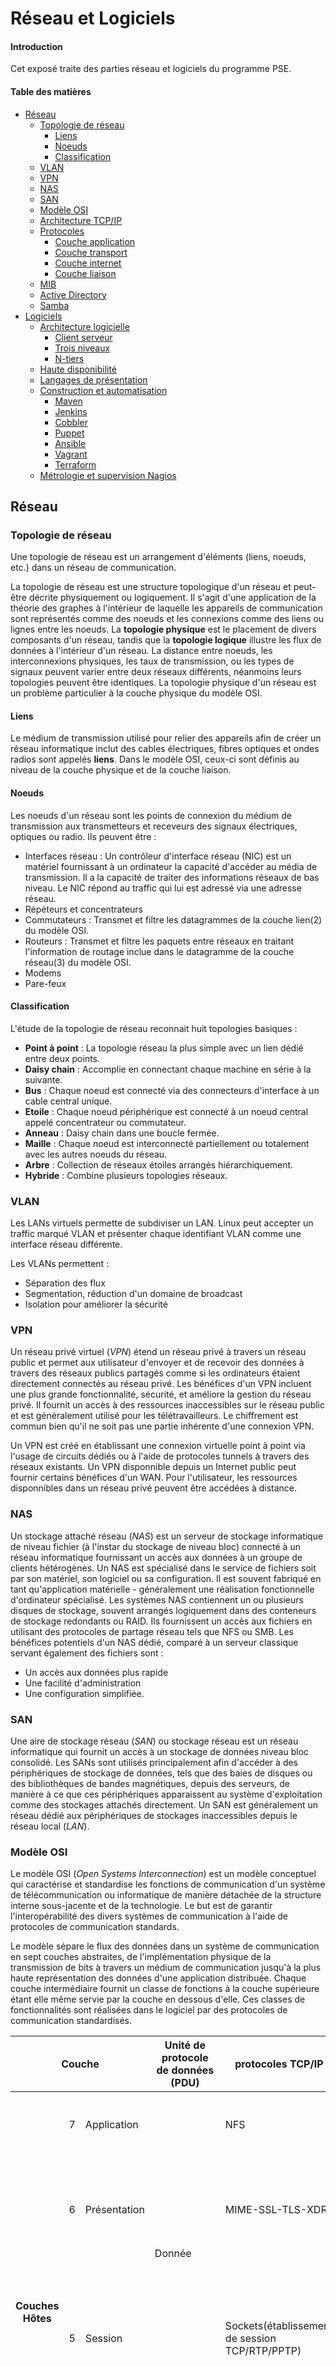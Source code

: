 # Réseau et Logiciels

#### Introduction

Cet exposé traite des parties réseau et logiciels du programme PSE.

#### Table des matières

* [Réseau](#réseau)
    + [Topologie de réseau](#topologie-de-réseau)
        - [Liens](#liens)
        - [Noeuds](#noeuds)
        - [Classification](#classification)
    + [VLAN](#vlan)
    + [VPN](#vpn)
    + [NAS](#nas)
    + [SAN](#san)
    + [Modèle OSI](#modèle-osi)
    + [Architecture TCP/IP](#architecture-tcpip)
    + [Protocoles](#protocoles)
        - [Couche application](#couche-application)
        - [Couche transport](#couche-transport)
        - [Couche internet](#couche-internet)
        - [Couche liaison](#couche-liaison)
    + [MIB](#mib)
    + [Active Directory](#active-directory)
    + [Samba](#samba)
* [Logiciels](#logiciels)
    + [Architecture logicielle](#architecture-logicielle)
        - [Client serveur](#client-serveur)
        - [Trois niveaux](#trois-niveaux)
        - [N-tiers](#n-tiers)
    + [Haute disponibilité](#haute-disponibilité)
    + [Langages de présentation](#langages-de-présentation)
    + [Construction et automatisation](#construction-et-automatisation)
        - [Maven](#maven)
        - [Jenkins](#jenkins)
        - [Cobbler](#cobbler)
        - [Puppet](#puppet)
        - [Ansible](#ansible)
        - [Vagrant](#vagrant)
        - [Terraform](#terraform)
    + [Métrologie et supervision Nagios](#métrologie-et-supervision-nagios)

## Réseau

### Topologie de réseau

Une topologie de réseau est un arrangement d'éléments (liens, noeuds, etc.) dans un réseau de communication.

La topologie de réseau est une structure topologique d'un réseau et peut-être décrite physiquement ou logiquement. Il s'agit
d'une application de la théorie des graphes à l'intérieur de laquelle les appareils de communication sont représentés comme des
noeuds et les connexions comme des liens ou lignes entre les noeuds. La **topologie physique** est le placement de divers
composants d'un réseau, tandis que la **topologie logique** illustre les flux de données à l'intérieur d'un réseau. La distance
entre noeuds, les interconnexions physiques, les taux de transmission, ou les types de signaux peuvent varier entre deux réseaux
différents, néanmoins leurs topologies peuvent être identiques. La topologie physique d'un réseau est un problème particulier à
la couche physique du modèle OSI.

#### Liens

Le médium de transmission utilisé pour relier des appareils afin de créer un réseau informatique inclut des cables électriques,
fibres optiques et ondes radios sont appelés **liens**. Dans le modèle OSI, ceux-ci sont définis au niveau de la couche physique
et de la couche liaison.

#### Noeuds

Les noeuds d'un réseau sont les points de connexion du médium de transmission aux transmetteurs et receveurs des signaux
électriques, optiques ou radio. Ils peuvent être :

* Interfaces réseau : Un contrôleur d'interface réseau (NIC) est un matériel fournissant à un ordinateur la capacité d'accéder
au média de transmission. Il a la capacité de traiter des informations réseaux de bas niveau. Le NIC répond au traffic qui lui
est adressé via une adresse réseau.
* Répéteurs et concentrateurs
* Commutateurs : Transmet et filtre les datagrammes de la couche lien(2) du modèle OSI.
* Routeurs : Transmet et filtre les paquets entre réseaux en traitant l'information de routage inclue dans le datagramme de la
couche réseau(3) du modèle OSI.
* Modems
* Pare-feux

#### Classification

L'étude de la topologie de réseau reconnait huit topologies basiques :

* **Point à point** : La topologie réseau la plus simple avec un lien dédié entre deux points.
* **Daisy chain** : Accomplie en connectant chaque machine en série à la suivante.
* **Bus** : Chaque noeud est connecté via des connecteurs d'interface à un cable central unique.
* **Etoile** : Chaque noeud périphérique est connecté à un noeud central appelé concentrateur ou commutateur.
* **Anneau** : Daisy chain dans une boucle fermée.
* **Maille** : Chaque noeud est interconnecté partiellement ou totalement avec les autres noeuds du réseau.
* **Arbre** : Collection de réseaux étoiles arrangés hiérarchiquement.
* **Hybride** : Combine plusieurs topologies réseaux.

### VLAN

Les LANs virtuels permette de subdiviser un LAN. Linux peut accepter un traffic marqué VLAN et présenter chaque identifiant VLAN
comme une interface réseau différente.

Les VLANs permettent :

* Séparation des flux
* Segmentation, réduction d'un domaine de broadcast
* Isolation pour améliorer la sécurité

### VPN

Un réseau privé virtuel (*VPN*) étend un réseau privé à travers un réseau public et permet aux utilisateur d'envoyer et de
recevoir des données à travers des réseaux publics partagés comme si les ordinateurs étaient directement connectés au réseau
privé. Les bénéfices d'un VPN incluent une plus grande fonctionnalité, sécurité, et améliore la gestion du réseau privé. Il
fournit un accès à des ressources inaccessibles sur le réseau public et est généralement utilisé pour les télétravailleurs. Le
chiffrement est commun bien qu'il ne soit pas une partie inhérente d'une connexion VPN.

Un VPN est créé en établissant une connexion virtuelle point à point via l'usage de circuits dédiés ou à l'aide de protocoles
tunnels à travers des réseaux existants. Un VPN disponnible depuis un Internet public peut fournir certains bénéfices d'un WAN.
Pour l'utilisateur, les ressources disponnibles dans un réseau privé peuvent être accédées à distance.

### NAS

Un stockage attaché réseau (*NAS*) est un serveur de stockage informatique de niveau fichier (à l'instar du stockage de niveau
bloc) connecté à un réseau informatique fournissant un accès aux données à un groupe de clients hétérogènes. Un NAS est
spécialisé dans le service de fichiers soit par son matériel, son logiciel ou sa configuration. Il est souvent fabriqué en tant
qu'application matérielle - généralement une réalisation fonctionnelle d'ordinateur spécialisé. Les systèmes NAS contiennent un
ou plusieurs disques de stockage, souvent arrangés logiquement dans des conteneurs de stockage redondants ou RAID. Ils
fournissent un accès aux fichiers en utilisant des protocoles de partage réseau tels que NFS ou SMB. Les bénéfices potentiels
d'un NAS dédié, comparé à un serveur classique servant également des fichiers sont :

* Un accès aux données plus rapide
* Une facilité d'administration
* Une configuration simplifiée.

### SAN

Une aire de stockage réseau (*SAN*) ou stockage réseau est un réseau informatique qui fournit un accès à un stockage de données
niveau bloc consolidé. Les SANs sont utilisés principalement afin d'accéder à des périphériques de stockage de données, tels que
des baies de disques ou des bibliothèques de bandes magnétiques, depuis des serveurs, de manière à ce que ces périphériques
apparaissent au système d'exploitation comme des stockages attachés directement. Un SAN est généralement un réseau dédié aux
périphériques de stockages inaccessibles depuis le réseau local (*LAN*).

### Modèle OSI

Le modèle OSI (*Open Systems Interconnection*) est un modèle conceptuel qui caractérise et standardise les fonctions de
communication d'un système de télécommunication ou informatique de manière détachée de la structure interne sous-jacente et de
la technologie. Le but est de garantir l'interopérabilité des divers systèmes de communication à l'aide de protocoles de
communication standards.

Le modèle sépare le flux des données dans un système de communication en sept couches abstraites, de l'implémentation physique
de la transmission de bits à travers un médium de communication jusqu'à la plus haute représentation des données d'une
application distribuée. Chaque couche intermédiaire fournit un classe de fonctions à la couche supérieure étant elle même servie
par la couche en dessous d'elle. Ces classes de fonctionnalités sont réalisées dans le logiciel par des protocoles de
communication standardisés.

<table>
    <thead>
        <tr>
            <th colspan="3">Couche</th>
            <th>Unité de protocole de données (PDU)</th>
            <th>protocoles TCP/IP</th>
            <th>Fonctions</th>
        </tr>
    </thead>
    <tbody>
        <tr>
            <th rowspan="4">Couches Hôtes</th>
            <td>7</td>
            <td>Application</td>
            <td rowspan="3">Donnée</td>
            <td>NFS</td>
            <td>APIs de haut-niveau, partages de ressources, accès de fichiers distants</td>
        </tr>
        <tr>
            <td>6</td>
            <td>Présentation</td>
            <td>MIME-SSL-TLS-XDR</td>
            <td>Traduction de données entre services réseau et une application ; encodage, compression et chiffrement</td>
        </tr>
        <tr>
            <td>5</td>
            <td>Session</td>
            <td>Sockets(établissement de session TCP/RTP/PPTP)</td>
            <td>Gestion de sessions de communications, i.e., échange continu d'information sous la forme de mulptiples
            va-et-vient de transmissions entre deux noeuds</td>
        </tr>
        <tr>
            <td>4</td>
            <td>Transport</td>
            <td>Segment, Datagramme</td>
            <td>TCP-UDP-SCTP-DCCP</td>
            <td>Transmission fiables de segments de données entre points d'un réseau, incluant la segmentation, l'acquittement
            et le multiplexage</td>
        </tr>
        <tr>
            <th rowspan="3">Couches médias</th>
            <td>3</td>
            <td>Réseau</td>
            <td>Paquet</td>
            <td>IP-IPsec-ICMP-IGMP-OSPF-RIP</td>
            <td>Structurant et gérant un réseau multi-noeuds, incluant l'adressage, le routage et le contrôle du traffic</td>
        </tr>
        <tr>
            <td>2</td>
            <td>Liaison</td>
            <td>Trame</td>
            <td>PPP-SLIP</td>
            <td>Transmissions fiables de trames de données entre deux noeuds connectés par une couche physique</td>
        </tr>
        <tr>
            <td>1</td>
            <td>Physique</td>
            <td>Bit</td>
            <td>Bluetooth-CAN bus-Ethernet Physical Layer-SMB-USB Physical Layer</td>
            <td>Transmissions et Réceptions de flux de bits à travers un médium physique</td>
        </tr>
    </tbody>
</table>

Les protocoles de communication permettent à une entité sur un hôte d'interagir avec une entité correspondante sur la même
couche dans un hôte différent. La définitions des services, comme le modèle OSI, décrit de manière abstraite la fonction de la
couche (N-1) pour la couche (N), ou N est une des sept couches de protocoles opérante sur l'hôte local.

A chaque niveau N, deux entités d'appareils communicants (couches N pairs) échangent des unités de protocole de données (PDUs)
par le moyen de la couche protocole N. Chaque PDU contient une charge, appelée unité de service de données (SDU), ainsi que les
entêtes et pieds reliés au protocole.

Le processus de données entre deux appareils compatibles OSI communicants est le suivant :

1. La donnée à transmettre est composée au niveau de la couche la plus haute de l'appareil transmetteur (couche *N*) dans une
unité de protocole de données.
2. Le *PDU* est passé à la couche *N-1*, ou il est reconnu comme une unité de service de données (*SDU*).
3. Au niveau de la couche *N-1* le *SDU* est concaténé avec une entête, un pied, ou les deux, produisant un *PDU de couche N-1*.
Il est alors envoyé à la couche *N-2*.
4. Le processus continue jusqu'à ce que la couche la plus basse soit atteinte, depuis laquelle la donnée est transmise à
l'appareil récepteur.
5. Au niveau de l'appareil récepteur, la donnée est passée de la couche la plus basse à la couche la plus haute comme une suite
de *SDUs* tandis quelle est pelée successivement de chaque entête ou pied de couche jusqu'à atteindre la couche la plus haute,
où la donnée restante est consommée.

### Architecture TCP/IP

La suite des protocoles internet est un modèle conceptuel et un ensemble de protocoles de communication utilisés par internet et
les réseaux informatiques similaires. Elle est connue plus communément sous le nom d'architecture **TCP/IP** du fait que les
protocoles sur lesquels elles s'appuie sont, le protocole de contrôle de transmission (TCP) et le protocole internet (IP). Son
implémentation est une pile de protocoles.

La suite des protocoles internet fournit une communication de données bout en bout en spécifiant comment la donnée doit être
empaquetée, adressée, transmise, routée et reçue. Cette fonctionnalité est organisée en quatre couches d'abstraction, qui
classifient tous les protocoles rattachés en fonction de l'étendue de leur implication réseau. De la couche la plus basse à la
couche la plus haute :

* Liaison : contient des méthodes de communications pour des données appartenant à un unique segment réseau (ou lien).
* Internet : fournit l'interconnexion entre réseaux indépendants.
* Transport : gère la communication d'hôte à hôte.
* Application : fournit l'échange de données inter-processus pour les applications.

Les trois couches les plus hautes du modèle OSI, i.e. la couche application, présentation et session, ne sont pas distinguées
séparément dans l'architecture TCP/IP. Néanmoins il n'y a aucune contrainte sur le fait que la pile de protocoles TCP/IP impose
une architecture monolithique au dessus de la couche transport. Par exemple le protocole applicatif NFS fonctionne au dessus du
protocole de présentation de représentation externe de données (XDR), qui lui-même s'appuie sur le protocole d'appel de
procedures distant (RPC). RPC fournit une transmission fiable des enregistrements, de façon qu'il puisse utiliser le protocole
de transport UDP de manière sûre.

La fonctionnalité de la couche session peut se retrouver dans des protocoles tels que HTTP et SMTP et de manière encore plus
évidente dans Telnet et le protocole d'initialisation de session (SIP). La fonctionnalité de la couche session est également
réalisée par la numérotation de port qui appartient à la couche transport de la suite TCP/IP. Les fonctions de la couche
présentation est réalisée dans les applications TCP/IP à l'aide du standard MIME dans l'échange de données.

### Protocoles

#### Couche application

* **DHCP** (*Dynamic Host Configuration Protocol*) : protocole des gestion réseau utilisé sur des réseaux IP, où un serveur DHCP
assigne dynamiquement des adresses IP et autres paramètres de configuration réseaux à chaque appareil, de façon à ce qu'ils
puissent communiquer avec d'autres réseaux IP. DHCP utilise le protocole UDP. (Port 67 pour le serveur, 68 pour le client)
* **DNS** (*Domain Name System*) : système de nommage dynamique et hiérarchisé pour appareils, services et autres ressources
connectées à Internet ou un réseau privé. DNS utilise UDP pour les requêtes de moins de 512 octets sinon il utilise TCP. (Port
53)
* **FTP** (*File Transfer Protocol*) : protocole réseau standard utilisé pour le transfert de fichiers depuis un serveur à un
client. FTP est construit sur un modèle d'architecture client-serveur en utilisant des connexions de contrôles et de données
séparées entre le client et le serveur. Les utilisateurs FTP peuvent s'authentifier eux-mêmes à l'aide d'un protocole
d'authentification en clair, généralement sous la forme d'un nom d'utilisateur et d'un mot de passe, mais ils peuvent se
connecter de manière anonyme si le serveur est configuré en ce sens. Pour des transmission sécurisées protégeant le nom
d'utilisateur et le mot de passe, et qui chiffrent le contenu, FTP est souvent sécurisé à l'aide de SSL/TLS (FTPS) ou bien
remplacé par le protocole de transfert de fichier SSH (SFTP). Le client FTP initie des connexions TCP selon différents modes.
(Port 21 pour le serveur)
* **HTTP** (*Hypertext Transfer Protocol*) : protocole de la couche application pour systèmes d'information distribués,
collaboratifs, hypermedia. HTTP est la base de la communication de données pour le World Wide Web, où des documents hypertextes
incluent des hyper liens pour d'autres ressources que l'utilisateur peut accéder facilement, par exemple par un click
utilisateur ou en tapant à l'écran dans un navigateur web. Le client initie une connexion TCP. (Port 80 ou 8080)
* **HTTPS** (*Hypertext Transfer Protocol Secure*) : est une extension de HTTP. Il est utilisé pour une communication sécurisé à
travers un réseau, et très largement répandu sur Internet. En HTTPS, le protocole de communication est crypté avec la sécurité
de la couche transport (TLS) ou, précédemment la couche de sockets sécurisée (SSL). Le protocole est par conséquent désigné
également par HTTP sur TLS, ou HTTP sur SSL. (Port 443)
* **IMAP** (*Internet Message Access Protocol*) : est un protocole Internet standard utilisé par les clients emails pour
récupérer les messages d'un serveur de messagerie à travers une connexion TCP/IP. (Port 143 et 993 pour IMAP sur SSL/TLS)
* **LDAP** (*Lightwight Directory Access Protocol*) : est un protocole applicatif standard permettant d'accéder et de maintenir
des répertoires de services d'information distribués à travers un réseau IP. Les répertoires de services jouent un rôle
important dans le développement des applications intranets et Internet en permettant le partage d'informations à propos
d'utilisateurs, de systèmes, de réseaux, de services, et d'applications à travers le réseau. LDAP utilise TCP et UDP. (Port 389
et 636 pour LDAP sur SSL/TLS)
* **NFS** (*Network File System*) : est un protocole de système de fichiers distribué qui permet à un ordinateur client
d'accéder à des fichiers à travers un réseau informatique. NFS comme de nombreux protocoles est construit au-dessus du protocole
ONC/RPC. NFS 3 et 4 utilisent le protocole TCP. (Port 2049 pour NFSv4)
* **ONC/RPC** (*Open Networking Computing/Remote Procedure Call*) : est un système d'appel procedural distant. Il sérialise la
donnée à l'aide de la représentation de données externes (XDR), qui permet également le transcodage pour l'accès sur de
multiples plateformes. ONC délivre alors la charge XDR à l'aide des protocoles UDP ou TCP. (Port 111)
* **RIP** (*Routing Information Protocol*) : est un protocole de routage IP de type vecteur s'appuyant sur l'algorithme de
détermination des routes décentralisé Bellman-Ford. Il permet à chaque routeur de communiquer aux routeurs voisins. La métrique
utilisée est la distance qui sépare un routeur d'un réseau IP déterminé quant au nombre de sauts. RIP utilise UPD. (Port 520)
* **SIP** (*Session Initiation Protocol*) : est un protocole de signalisation utilisé pour initier, maintenir et terminer des
sessions en temps réel, qui inclut des applications de messageries, vocales et vidéo. Les clients SIP utilisent TCP ou UDP.
(Port 5060 et 5061 pour SIP sur SSL/TLS)
* **SMTP** (*Simple Mail Transfer Protocol*) : est un protocole de communication pour la transmission de mail. Les serveurs
mails et autres agents de transferts utilisent SMPT pour envoyer et recevoir des messages mails. Les serveurs SMTP utilisent le
protocole TCP. (Port 25)
* **SNMP** (*Simple Network Management Protocol*) : SNMP est un protocole Internet standard utiliser pour collecter et organiser
l'information liée aux appareils sur des réseaux IP et pour modifier cette information afin de définir un nouvel état de
fonctionnement. Les appareils qui typiquement supportent SNMP sont les modems, les routeurs, les switch, les serveurs, les
postes de travail, les imprimantes, etc. SNMP est utilisé très largement pour la gestion et la surveillance réseau. SNMP expose
la gestion des données sous la forme de variables sur les systèmes gérés organisées dans une base informationnelle de gestion
(MIB) qui décrit le statut de la configuration système. Ces variables peuvent être elles même requêtées à distance (et, dans
certaines circonstances manipulées) par des applications de gestion.
* **SSH** (*Secure Shell*) : est un protocole réseau cryptographique pour des service réseaux sécurisés opérants sur des réseaux
non-sécurisés. SSH utilise une architecture client-serveur en connectant un client SSH à un serveur. SSH utilise TCP. (Port 22)
* **TLS/SSL** (*Transport Layer Security/Secure Sockets Layer*) : sont des protocoles cryptographiques permettant des
communications sécurisées à travers un réseau. Le protocole TLS a pour but principal de garantir le caractère privé et
l'intégrité de la donnée entre deux applications communicantes ou plus. Une connexion entre un client et un serveur doit quand
elle est sécurisé par TLS avoir une ou plusieurs des propriétés suivantes :
    + La connexion est privée (ou sécurisée) par un algorithme cryptographique symétrique pour chiffrer les données transmises.
    Les clefs de cette encryption symmétrique sont générées de manière unique et à chaque connexion, elle sont créées à partir
    d'un secret partagé négocié au début de la session. Le serveur et le client négocient les détails de l'algorithme
    cryptographique utilisé avant que le premier octet de données soit échangé. La négociation du secret partagé est à la fois
    sécurisé (ne peut être attaqué à l'aide d'un connexion intermédiaire) et fiable (aucun attaquant ne peut modifier les
    communications pendant le processus de négociation sans être détecté).
    + L'identité des parties en communication peut être authentifiée via une clef cryptographique publique. Cette
    authentification est requise pour le serveur et optionnelle pour le client.
    + La connexion est fiable du fait que chaque message transmis inclus un message de vérification d'intégrité en utilisant un
    message de code d'authentification pour prévenir les pertes non-détectées ou l'altération des données durant la transmission.
En plus des propriétés ci-dessus, un configuration TLS peut fournir des propriétés de sécurisation supplémentaires telles que la
confidentialité persistante, assurant qu'aucune découverte future des clefs cryptographiques ne puisse être utilisée pour
déchiffrer une communication TLS enregistrée par le passé.
* **XDR** (*External Data Representation*) : est un standard de format de sérialisation de données qui se retrouve dans de
nombreux protocoles réseau.

#### Couche transport

* **TCP** (*Transmission Control Protocol*) : est un des protocoles principals de la suite des protocoles internet. Il a été
développé à l'origine dans l'implémentation réseau initiale pour complémenter le protocole internet (IP). Par conséquent, la
suite entière est communément connue sous le nom d'architecture TCP/IP. TCP fournit de flux d'octets vérifiés ordonnés et
fiables entre applications s'exécutant sur des hôtes communiquant via un réseau IP. TCP est orienté connexion, et une connexion
entre client et serveur est établie avant qu'une donnée puisse être envoyée. Le serveur doit écouter (ouverture passive) les
requêtes de connexion des clients avant qu'une connexion soit établie. Un handshaking en trois temps (ouverture active), une
retransmission, et une détection d'erreurs permet une grande fiabilité mais ajoute de la latence. Les applications qui ne
requiert pas un service de flux de données fiable peuvent utiliser le protocole datagramme utilisateur (UDP), qui fournit un
service datagramme sans connexion qui priorise le temps à la fiabilité. TCP permet d'éviter la congestion réseau. Néanmoins, le
TCP est vulnérable aux attaques de déni de service, au piratage de connexion, attaque par veto TCP et redémarrage de la
connexion.
* **UDP** (*User Datagram Protocol*) : est un des protocoles principals de la suite des protocoles internet. UDP utilise un
modèle de communication sans connexion très simple à l'aide d'un minimum de mécanismes protocolaires. UDP fournit des sommes de
vérification pour l'intégrité des données, et des numéros de ports pour adresser différentes fonctions au niveau de la source et
de la destination du datagramme. Il ne contient pas de dialogue d'handshaking et par conséquent expose le programme utilisateur
aux problèmes éventuels de fiabilité de la connexion réseau sous-jacente ; il n'y a aucune garantie de livraison, d'ordre ni de
double protection. Si une correction d'erreur est nécessaire au niveau de l'interface réseau, une application utilisera plutôt
le protocole de contrôle de transmission (TCP) ou le protocole de transmission de contrôle de flux (SCTP) implémentés pour cet
usage. UDP est adapté aux usages où ni les contrôles ni les corrections d'erreurs ne sont nécessaires ou sont à la charge de
l'application ; UDP évite la surchage d'un tel processus dans la pile de protocole. Les applications temporellement sensibles
utilisent souvent UDP du fait qu'il est souvent préférable d'oublier des paquets plutôt que d'attendre des paquets retransmis,
ce qui peut ne pas être une option dans un système temps réel.
* **DCCP** (*Datagram Congestion Control Protocol*) : est un protocole orienté message. DCCP implémente une mise en place de
connexion et une déconnexion fiables, une notification de congestion explicite (ECN), un contrôle de congestion, et des
fonctionnalités de négociations.
* **SCTP** (*Stream Control Transmission Protocol*) : est un protocole Internet standard il permet de garder les fonctionnalités
orientées message du protocole datagramme utilisateur (UDP), tout en assurant une fiabilité et un ordonnancement des messages
ainsi que des contrôles de congestion similaires au protocole de contrôle de transmission (TCP). Contrairement à UDP et TCP, le
protocole permet le multi-homing et la redondance des chemins afin d'augmenter la résilience et la fiabilité.
* **RSVP** (*Ressource Reservation Protocol*) : est un protocole utilisé pour réserver des ressources à travers un réseau en
utilisant un modèle de services intégrés. RSVP opère à travers des réseaux IP et fournit une installation initiée par le
receveur pour la réservation de ressources pour des flux de données unicast ou multicast. Il est similaire à un protocole de
contrôle comme le protocole de messages de contrôles internet (ICMP) ou le protocole de gestion de groupes internet (IGMP).

#### Couche internet

* **IPv4** (*Internet Protocol v.4*) : est le principal protocole de communication de la suite des protocoles internet en
relayant des datagrammes à travers les frontières de réseaux. Ces fonctions de routage permettent l'aggrégation de réseaux, qui
établit essentiellement Internet. IP a pour fonction de livrer des paquets depuis un hôte source à un hôte destination
uniquement via l'adresse IP contenue dans l'entête. A cette fin, IP définit des structures de paquets qui encapsulent la donnée
à envoyer. Le protocole définit également les méthodes d'adressage utiliser pour étiqueter le datagramme des informations
concernant la source et la destination. IPv4 utilise des adresses de 32-bits qui fournissent un peu plus de 4 milliards
d'adresses. Néanmoins une grande partie de ces adresses est réservée pour des méthodes réseaux spéciales.
* **IPv6** (*Internet Protocol v.6*) : est la version la plus récente du protocole internet (IP). IPv6 a été développé pour
résoudre le problème d'épuisement du nombre d'adresse IPv4. IPv6 utilise des adresses de 128-bits soit 3,4.10^38 adresses. Les
deux protocoles ne sont pas interopérable, de fait aucune communication entre eux n'est possible. IPv6 fournit d'autres
avantages techniques en plus du plus grand espace d'adressage. En particulier, il permet des méthodes d'allocation d'adresses
hiérarchiques qui facilite l'aggrégation de routes à travers Internet, limitant l'expansion des tables de routage. L'usage de
l'adressage multicast est étendu et simplifié, il contient également d'autres optimisations pour la livraison de services. La
mobilité des appareils, la sécurité, et la configuration ont été considérés lors de la création du protocole.
* **ICMP** (*Internet Control Message Protocol*) : est un protocole de la suite des protocoles internet utilisé par les
matériels d'interconnexion pour envoyer des messages d'erreurs et autres informations opérationnelles indiquant la réussite ou
l'échec lors d'une communication avec une autre adresse IP. ICMP n'est pas utilisé pour envoyer des données applicatives entre
systèmes (à part pour des outils de diagnostics tels ping et traceroute).
* **ECN** (*Explicit Congestion Notification*) : est une extension du protocole internet (IP) et du protocole de contrôle de
transmission (TCP). ECN permet la notification bout en bout d'une congestion réseau sans oublis de paquets. ECN est une
fonctionnalité optionnelle.
* **IGMP** (*Internet Group Management Protocol*) : est un protocole de communication entres hôtes et routeurs adjacents pour
établir une appartenance à des groupes de multicasts. IGMP fait partie du multicast IP et permet au réseau de diriger les
transmissions multicasts uniquement aux hôtes qui les ont demandées.
* **IPsec** (*Internet Protocol Secure*) : est une suite de protocoles réseau sécurisée qui authentifie et chiffre les paquets
de données pour fournir une communication sécurisée à travers un réseau IP. Elle est utilisé par les réseaux privés virtuels
(VPN).

#### Couche Liaison

* **ARP** (*Address Resolution Protocol*) : est un protocole de communication utilisé pour découvrir l'adresse de la couche
liaison, telle que l'adresse MAC, associée à une une adresse de la couche internet donnée, typiquement, une adresse IP.
* **NDP** (*Neighbor Discovery Protocol*) : est un protocole de la suite des protocoles internet utilisé avec le protocole
internet version 6 (IPv6). Il est responsable de la récupération d'informations diverses requises pour la communication
internet, telles que la configuration de connexions locales et les DNS et passerelles utilisées pour communiquer avec des
systèmes plus lointains. Le protocole définit 5 paquets ICMPv6 différents pour des fonctions IPv6 similaires aux découvertes et
redirection de routeurs d'ARP et de ICMP pour IPv4. Il fournit aussi de nombreuses améliorations en ce qui concerne la
robustesse des livraisons de paquets.
* **OSPF** (*Open Shortest Path First*) : est un protocole de routage pour les réseaux IP.
* **L2TP** (*Layer 2 Tunneling Protocol*) : est un protocole de tunnellisation utilisé pour créer des réseaux privés virtuels
(VPN).
* **PPP** (*Point-to-Point Protocol*) : est un protocole de communication entre deux routeurs, sans hôte ni aucun autre
réseautage entre. Il fournit une authentification de connexion, le chiffrement des transmissions et la compression de données.
* **STP** (*Spanning Tree Protocol*) : est un protocole qui permet une topologie de réseaux Ethernet sans boucles. Le but étant
de prévenir les tempêtes de broadcast. STP permet aussi d'inclure des liens redondants ce qui fournit une tolérance aux pannes
en cas d'échec des liens actifs. STP créé un arbre couvrant qui caractérise la relation entre noeuds d'un réseau et désactive
les liens qui ne font pas partie de l'arbre couvrant, laissant un unique lien actif entre 2 noeuds.

### MIB

Une base de gestion d'information (*MIB*) est une base de données utilisée pour gérer les entitées d'un réseau de communication.
La plupart du temps, elle est associée au protocole *SNMP*, le terme est également utilisé plus génériquement dans les contextes
tels que les modèles de gestion réseau OSI/ISO. Bien que faisant référence à l'ensemble de la collection des informations de
gestion disponnible sur une entité, le terme est souvent utilisé pour faire référence à un sous ensemble, plus correctement
appelé *module MIB*.

La base de donnée est hierarchique et chaque entrée est adressée à travers un identifiant d'objet (OID).

### Active Directory

Un Active Directory (*AD*) est un service de répertorisation (nommage) développé par Microsoft pour les domaines réseaux
Windows. Il est inclus dans la plupart des systèmes d'exploitation Windows Server comme un ensemble de processus et de services.
Initialement, Active Directory était utilisé uniquement pour une gestion du domaine centralisée. Néanmoins Active Directory est
finalement devenu un nom parapluie pour un large pannel de services de relation/identité basé répertoire.

Un serveur exécutant le service de domaine active directory (AD DS) est appelé le contrôleur de domaine. Il authentifie et
autorise tous les utilisateurs et ordinateurs dans un domaine Windows de type réseau, gérant et appliquant les politiques de
sécurité pour tous les ordinateurs, installant et mettant à jour le logiciel. Un Active Directory permet la gestion et le
stockage d'information, fournit des mécanismes d'autorisation et d'authentification, et établit un cadre pour déployer d'autres
services liés : Service de certification, service de fédération d'Active Directory, service LDAP et service de gestion des
droits.

Active Directory utilise LDAP, la version Microsoft de Kerberos et DNS.

### Samba

Samba est une réimplémentation libre du protocole réseau propriétaire SMB. Samba fournit des services fichiers et d'impression
pour divers clients Microsoft Windows et peut s'intégrer avec un serveur de domaine Microsoft Windows, soit en tant que
contrôleur de domaine (DC) soit en tant que membre de domaine. Depuis la version 4, il supporte les domaines Microsoft Windows
NT et Active Directory.

## Logiciels

### Architecture logicielle

#### Client serveur

Le modèle client serveur est une structure d'application distribué qui sépare les tâches ou charges de travail entre
fournisseurs de ressource ou service, appelés serveurs, et les demandeurs de ce service, appelés clients. Les clients et les
serveurs communiquent souvent à travers un réseau informatique sur des matériels séparés, mais les deux peuvent également se
trouver sur la même machine. Un serveur hôte exécute un ou plusieurs programmes serveurs, qui partagent leurs ressources avec
des clients. Un client ne partage habituellement aucune de ses ressources, mais demande le contenu ou le service au serveur. Par
conséquent, les clients initient la session de communication avec les serveurs, qui attendent les requêtes entrantes.

La caractéristique client-serveur décrit la relation de programmes coopérants dans une application. Le composant serveur fournit
une fonction ou un service à un ou plusieurs clients, qui initient des requêtes pour de tels services. Les serveurs sont
classifiés en fonction du service qu'ils fournissent. Par exemple, un serveur web, sert des pages web pour un serveur de fichier
qui sert des fichiers informatiques. Une ressource partagée peut être n'importe quel composant électronique ou logiciel
informatique du serveur, des programmes et des données aux processeurs et périphériques de stockages. Le partage des ressources
d'un serveur constitue un *service*.

La condition si un ordinateur est un client, un serveur ou les deux, est déterminé par la nature de l'application qui demande
les fonctions du service. Par exemple, un seul ordinateur peut exécuter un serveur web et un logiciel serveur de fichier en même
temps pour servir différentes données aux clients effectuant diverses requêtes. Le logiciel client peut aussi communiquer avec
un logiciel serveur sur le même ordinateur. La communication entre serveurs tel que la synchronisation de données, est quelques
fois appelée communication inter-serveur ou serveur à serveur.

En général, un service est une abstraction de ressources informatiques et un client n'a pas à être concerné du comment le
serveur procède tandis qu'il exécute la requête et livre la réponse. Le client doit uniquement comprendre la réponse selon les
protocoles applicatifs connus, i.e. le contenu et le formatage de la donnée pour le service requis.

Les clients et les serveurs échangent des messages à l'aide du motif de messagerie requête-réponse. Le client envoie une
requête, et le serveur retourne une réponse. Cet échange de message est un exemple de communication inter-processus. Pour
communiquer, les ordinateurs doivent avoir un langage commun, et doivent suivre des règles communes qui doivent être définis
dans le protocole de communications. Tous les protocoles client-serveur opère au niveau de la couche application. Le protocole
de la couche application définit des motifs basiques de dialogue. Pour formaliser un peu plus loin l'échange de données, le
serveur peut implémenter une interface de programmation applicative (API). L'API est une couche d'abstraction permettant
d'accéder un service. En restreignant la communication à des contenus formatés spécifiquement, cela facilite l'analyse
syntaxique. En rendant l'accès à la donnée abstrait, on facilite l'échange de données inter-plateformes.

Un serveur peut recevoir de multiples clients distincts sur une période de temps très courte. Un ordinateur peut uniquement
exécuter un nombre limité de tâches à la fois, et s'appuie sur l'ordonnanceur système pour prioriser les requêtes entrantes des
clients pour les traiter. Afin de prévenir les abus et une disponibilité maximale, le logiciel serveur peut limiter la
disponibilité aux clients. Les attaques de déni de service sont conçues pour exploiter les obligations du serveur à traiter des
requêtes en le surchargeant avec un taux de requêtes excessif. Le chiffrement doit être mis en place si des données sensibles
sont communiquées entre le client et le serveur.

#### Trois niveaux

Une *architecture à trois niveaux* ou *architecture trois tiers* ajoute un niveau supplémentaire à l'architecture à 2 niveaux,
permettant de spécialiser les serveurs dans une tâche précise, ce qui donne un avantage de flexibilité, de sécurité et de
performance :

* un client qui demande une ressource via une interface utilisateur chargée de la présentation de la ressource ;
* un serveur d'application (appelé middleware) qui fournit la ressource, mais en faisant appel aux ressources d'un autre serveur
;
* un serveur de données qui fournit au serveur d'application les ressources requises pour répondre au client.

#### N-tiers

Une architecture à *N niveaux* ou *architecture N-tiers* n'ajoute pas de niveaux supplémentaires à l'architecture à 3 niveaux
mais introduit la notion d'objets qui offre la possibilité de distribuer les services entre les 3 niveaux selon N couches,
permettant ainsi de davantage spécialiser les serveurs.

### Haute disponibilité

La haute disponibilité est une caractéristique d'un système qui vise à assurer un certain niveau de performance opérationnelle,
généralement l'uptime (ou durée de fonctionnement), durant une période plus longue que celle attendue habituellement.

Il existe trois principes de conception système en ingénierie de fiabilité permettant d'atteindre une haute disponibilité :

* L'élimination des points de défaillances uniques. Cela signifie ajouter ou construire une redondance dans le système pour que
la défaillance d'un composant ne signifie pas la défaillance du système en entier.
* Fiabilité des points de croisements. Au niveau des systèmes redondants, le point de croisement lui-même tend à devenir un
point de défaillance unique. Les systèmes fiables doivent fournir des points de croisement fiables.
* Détection des défaillances lors de leurs occurrences. Si les deux principes ci-dessus sont observés, alors un utilisateur
pourra ne jamais voir de défaillance - mais l'activité de maintenance le doit.

### Langages de présentation

HTML/CSS

### Construction et automatisation

#### Maven

Maven est un outil d'automatisation de construction utilisé généralement pour les projets Java. Maven peut également être
utiliser pour construire et gérer des projets dans d'autres langages.

Maven aborde deux aspects de la construction de logiciel : comment le logiciel est construit, et ses dépendances. Contrairement
à des outils précédents tels que Ant, il utilise des conventions pour la procédure de construction. Seules les exceptions ont
besoin d'être spécifiées. Un fichier XML décrit le projet logiciel en cours de construction, ces dépendances sur d'autres
modules externes et composants, l'ordre de construction, les répertoires, et plug-ins requis. Il embarque des cibles prédéfinies
pour exécuter certaines tâches bien définies telles que la compilation de code et la construction de paquets. Maven télécharge
dynamiquement des bibliothèques Java et des plugins Maven d'un ou plusieurs dépôts et les stocke dans un cache local. Ce cache
local d'artefacts téléchargés peut également être mis à jour à l'aide d'artefacts créés par des projets locaux. Les dépôts
publics peuvent également être mis à jour.

Maven est construit en utilisant une architecture de plugins qui permet de faire usage de n'importe quelle application
contrôlable via l'entrée standard.

#### Jenkins

Jenkins est un serveur d'automatisation open source. Il aide à automatiser certaines parties du développement logiciel lié à la
construction, le test, et le déploiement, facilitant l'intégration en continu (CI) et la livraison en continu (CD). C'est un
système serveur qui fonctionne dans des conteneurs servlets tels que Tomcat. Il supporte des outils de contrôle de version et
peut exécuter des projets basés sur Ant et Maven ainsi que des scripts shell arbitraires.
    
#### Cobbler

Cobbler est un serveur fournisseur linux qui facilite et automatise l'installation système via le réseau de multiples systèmes
d'exploitations informatiques depuis un point central en utilisant des services tels que DHCP, TFTP et DNS. Il peut
être configuré pour l'environnement d'exécution pré-démarrage (PXE), réinstallations, et invités virtuels utilisant Xen, KVM ou
VMware. Cobbler interagit avec le programme koan pour le support de la réinstallation et de la virtualisation. koan et Cobbler
utilisent libvirt pour s'intégrer avec différents logiciels de virtualisation.

#### Puppet

Puppet est un outil logiciel de gestion de configuration qui inclut son propre langage de langage déclaratif pour décrire une
configuration système. C'est une solution orienté modèle qui nécessite une connaissance limitée en programmation pour son usage.

#### Ansible

Ansible est un outil logiciel open source de déploiement d'application, gestion de configuration et fournisseur permettant
l'infrastructure as code (Iac). Il inclut son propre langage déclaratif pour décrire des configurations systèmes. Ansible est
sans agent, se connectant temporairement via SSH pour faire ses opérations.

#### Vagrant

Vagrant est un produit logiciel open source pour construire et maintenir des environnements de développement logiciels virtuels
portables (VirtualBox, KVM, Hyper-V, conteneurs Docker, VMware, et AWS). Il essaie de simplifier la gestion de la configuration
de virtualisation afin d'augmenter la productivité de développement.

#### Terraform

Terraform est un outil logiciel open source d'infrastructure as code. Les utilisateurs définissent et fournissent
l'infrastructure en utilisant un langage de configuration déclaratif ou du JSON.

### Métrologie et supervision Nagios

Nagios Core est une application informatique open source qui supervise des systèmes, réseaux et infrastructure.
Nagios offre des services de supervision et d'alerte pour des serveurs, switch, applications et services. Il alerte les
utilisateurs quand les choses se passent mal et les alerte une seconde fois lorsque le problème a été résolu.

Nagios fournit :

* Supervision de services réseaux (SMTP, POP3, HTTP, NNTP, ICMP, SNMP, FTP, SSH)
* Supervision de ressources hôte (charge processeur, utilisation du disque, logs système) à l'aide d'agents de supervision.
* Supervision de matériels (sondes de température, alarmes, etc.) ayant la capacité d'envoyer les données collectées via un
réseau à des plugins écrits spécifiquement.
* Supervision via des scripts exécutés à distance via l'exécuteur de plugin à distance Nagios.
* Supervision à distance via des tunnels chiffrés SSL ou SSH.
* Un simple plugin qui permet aux utilisateurs de facilement développer leurs propres vérifications de services selon leurs
besoins, en utilisant les outils de leur choix (scripts shell, C++, Perl, Ruby, Python, PHP, C#, etc.)
* Des plugins de mise en forme des données disponnibles
* Vérification de services parallélisée etc.
